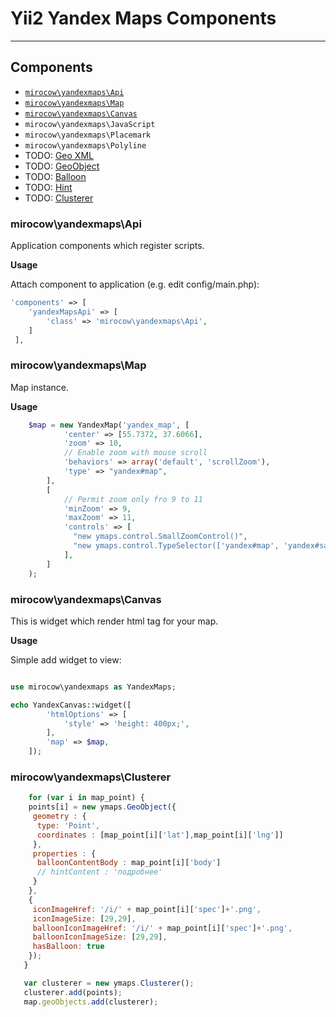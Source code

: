 # Yii2 Yandex Maps Components #

* * *

## Components ##

- [`mirocow\yandexmaps\Api`](https://github.com/mirocow/yii2-yandex-maps#yandexmapsapi)
- [`mirocow\yandexmaps\Map`](https://github.com/mirocow/yii2-yandex-maps#yandexmapsmap)
- [`mirocow\yandexmaps\Canvas`](https://github.com/mirocow/yii2-yandex-maps#yandexmapscanvas)
- `mirocow\yandexmaps\JavaScript`
- `mirocow\yandexmaps\Placemark`
- `mirocow\yandexmaps\Polyline`
- TODO: [Geo XML](http://api.yandex.ru/maps/doc/jsapi/2.x/dg/concepts/geoxml.xml)
- TODO: [GeoObject](http://api.yandex.ru/maps/doc/jsapi/2.x-stable/ref/reference/GeoObject.xml)
- TODO: [Balloon](http://api.yandex.ru/maps/doc/jsapi/2.x-stable/ref/reference/Balloon.xml)
- TODO: [Hint](http://api.yandex.ru/maps/doc/jsapi/2.x-stable/ref/reference/Hint.xml)
- TODO: [Clusterer](http://api.yandex.ru/maps/doc/jsapi/2.x/ref/reference/Clusterer.xml)

### mirocow\yandexmaps\Api ###

Application components which register scripts.

__Usage__

Attach component to application (e.g. edit config/main.php):
```php
'components' => [
	'yandexMapsApi' => [
		'class' => 'mirocow\yandexmaps\Api',
	]
 ],
```

### mirocow\yandexmaps\Map ###

Map instance.

__Usage__

```php
    $map = new YandexMap('yandex_map', [
            'center' => [55.7372, 37.6066],
            'zoom' => 10,
            // Enable zoom with mouse scroll
            'behaviors' => array('default', 'scrollZoom'),
            'type' => "yandex#map",
        ], 
        [
            // Permit zoom only fro 9 to 11
            'minZoom' => 9,
            'maxZoom' => 11,
            'controls' => [
              "new ymaps.control.SmallZoomControl()",
              "new ymaps.control.TypeSelector(['yandex#map', 'yandex#satellite'])",  
            ],                    
        ]                
    );             
```

### mirocow\yandexmaps\Canvas ###

This is widget which render html tag for your map.

__Usage__

Simple add widget to view:
```php

use mirocow\yandexmaps as YandexMaps;

echo YandexCanvas::widget([
        'htmlOptions' => [
            'style' => 'height: 400px;',
        ],
        'map' => $map,
    ]);
```

### mirocow\yandexmaps\Clusterer ###

```js
    for (var i in map_point) {
    points[i] = new ymaps.GeoObject({
     geometry : {
      type: 'Point',
      coordinates : [map_point[i]['lat'],map_point[i]['lng']]
     },
     properties : {
      balloonContentBody : map_point[i]['body']
      // hintContent : 'подробнее'
     }
    },
    {
     iconImageHref: '/i/' + map_point[i]['spec']+'.png',
     iconImageSize: [29,29],
     balloonIconImageHref: '/i/' + map_point[i]['spec']+'.png',
     balloonIconImageSize: [29,29],
     hasBalloon: true
    });
   }

   var clusterer = new ymaps.Clusterer();
   clusterer.add(points);
   map.geoObjects.add(clusterer);
```